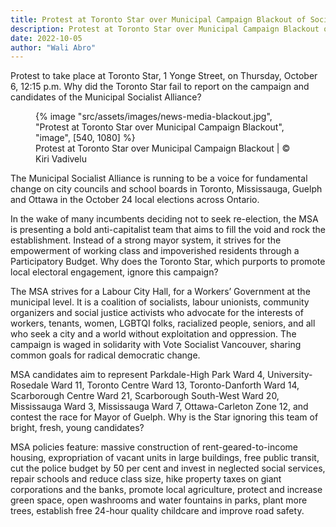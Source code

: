 ```yaml
---
title: Protest at Toronto Star over Municipal Campaign Blackout of Socialist Candidates
description: Protest at Toronto Star over Municipal Campaign Blackout of Socialist Candidates
date: 2022-10-05
author: "Wali Abro"
---
```


Protest to take place at Toronto Star, 1 Yonge Street, on Thursday, October 6, 12:15 p.m. Why did the Toronto Star fail to report on the campaign and candidates of the Municipal Socialist Alliance?

<!-- excerpt -->

<figure>
{% image "src/assets/images/news-media-blackout.jpg", "Protest at Toronto Star over Municipal Campaign Blackout", "image", [540, 1080] %}
<figcaption>Protest at Toronto Star over Municipal Campaign Blackout | © Kiri Vadivelu</figcaption>
</figure>

The Municipal Socialist Alliance is running to be a voice for fundamental change on city councils and school boards in Toronto, Mississauga, Guelph and Ottawa in the October 24 local elections across Ontario.

In the wake of many incumbents deciding not to seek re-election, the MSA is presenting a bold anti-capitalist team that aims to fill the void and rock the establishment. Instead of a strong mayor system, it strives for the empowerment of working class and impoverished residents through a Participatory Budget. Why does the Toronto Star, which purports to promote local electoral engagement, ignore this campaign?

The MSA strives for a Labour City Hall, for a Workers’ Government at the municipal level. It is a coalition of socialists, labour unionists, community organizers and social justice activists who advocate for the interests of workers, tenants, women, LGBTQI folks, racialized people, seniors, and all who seek a city and a world without exploitation and oppression. The campaign is waged in solidarity with Vote Socialist Vancouver, sharing common goals for radical democratic change.

MSA candidates aim to represent Parkdale-High Park Ward 4, University-Rosedale Ward 11, Toronto Centre Ward 13, Toronto-Danforth Ward 14, Scarborough Centre Ward 21, Scarborough South-West Ward 20, Mississauga Ward 3, Mississauga Ward 7, Ottawa-Carleton Zone 12, and contest the race for Mayor of Guelph. Why is the Star ignoring this team of bright, fresh, young candidates?

MSA policies feature: massive construction of rent-geared-to-income housing, expropriation of vacant units in large buildings, free public transit, cut the police budget by 50 per cent and invest in neglected social services, repair schools and reduce class size, hike property taxes on giant corporations and the banks, promote local agriculture, protect and increase green space, open washrooms and water fountains in parks, plant more trees, establish free 24-hour quality childcare and improve road safety.
